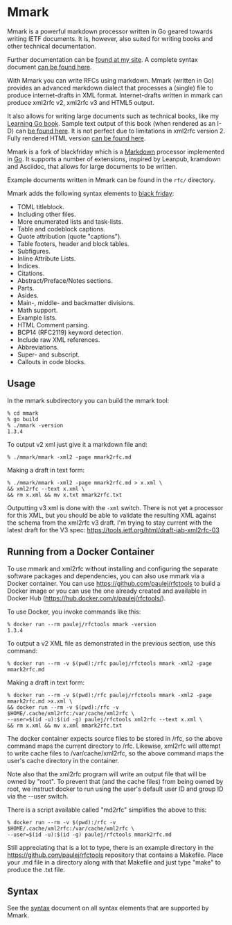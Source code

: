 # Mmark

Mmark is a powerful markdown processor written in Go geared towards writing IETF documents. It is, however,
also suited for writing books and other technical documentation.

Further documentation can be [found at my site](https://miek.nl/tags/mmark/). A complete syntax
document [can be found here](https://github.com/govenue/mmark/wiki/Syntax).

With Mmark you can write RFCs using markdown. Mmark (written in Go) provides an advanced markdown
dialect that processes a (single) file to produce internet-drafts in XML format. Internet-drafts
written in mmark can produce xml2rfc v2, xml2rfc v3 and HTML5 output.

It also allows for writing large documents such as technical books, like my [Learning Go
book](https://github.com/miekg/learninggo). Sample text output of this book (when rendered as an
I-D) can [be found
here](https://gist.githubusercontent.com/miekg/0251f3e28652fa603a51/raw/7e0a7028506f7d2948e4ad3091f533711bf5f2a4/learninggo.txt).
It is not perfect due to limitations in xml2rfc version 2. Fully rendered HTML version [can be found
here](http://miek.nl/go).

Mmark is a fork of blackfriday which is a [Markdown][1] processor implemented in [Go][2]. It
supports a number of extensions, inspired by Leanpub, kramdown and Asciidoc, that allows for large
documents to be written.

Example documents written in Mmark can be found in the `rfc/` directory.

Mmark adds the following syntax elements to [black friday](https://github.com/russross/blackfriday/blob/master/README.md):

* TOML titleblock.
* Including other files.
* More enumerated lists and task-lists.
* Table and codeblock captions.
* Quote attribution (quote "captions").
* Table footers, header and block tables.
* Subfigures.
* Inline Attribute Lists.
* Indices.
* Citations.
* Abstract/Preface/Notes sections.
* Parts.
* Asides.
* Main-, middle- and backmatter divisions.
* Math support.
* Example lists.
* HTML Comment parsing.
* BCP14 (RFC2119) keyword detection.
* Include raw XML references.
* Abbreviations.
* Super- and subscript.
* Callouts in code blocks.

## Usage

In the mmark subdirectory you can build the mmark tool:

    % cd mmark
    % go build
    % ./mmark -version
    1.3.4

To output v2 xml just give it a markdown file and:

    % ./mmark/mmark -xml2 -page mmark2rfc.md

Making a draft in text form:

    % ./mmark/mmark -xml2 -page mmark2rfc.md > x.xml \
    && xml2rfc --text x.xml \
    && rm x.xml && mv x.txt mmark2rfc.txt

Outputting v3 xml is done with the `-xml` switch. There is not yet a processor for this XML, but you
should be able to validate the resulting XML against the schema from the xml2rfc v3 draft. I'm
trying to stay current with the latest draft for the V3 spec:
<https://tools.ietf.org/html/draft-iab-xml2rfc-03>

## Running from a Docker Container

To use mmark and xml2rfc without installing and configuring the separate software packages and
dependencies, you can also use mmark via a Docker container.  You can use
https://github.com/paulej/rfctools to build a Docker image or you can use the one already
created and available in Docker Hub (https://hub.docker.com/r/paulej/rfctools/).

To use Docker, you invoke commands like this:

    % docker run --rm paulej/rfctools mmark -version
    1.3.4

To output a v2 XML file as demonstrated in the previous section, use this command:

    % docker run --rm -v $(pwd):/rfc paulej/rfctools mmark -xml2 -page mmark2rfc.md

Making a draft in text form: 

    % docker run --rm -v $(pwd):/rfc paulej/rfctools mmark -xml2 -page mmark2rfc.md >x.xml \
    && docker run --rm -v $(pwd):/rfc -v $HOME/.cache/xml2rfc:/var/cache/xml2rfc \
    --user=$(id -u):$(id -g) paulej/rfctools xml2rfc --text x.xml \
    && rm x.xml && mv x.xml mmark2rfc.txt

The docker container expects source files to be stored in /rfc, so the above command maps
the current directory to /rfc.  Likewise, xml2rfc will attempt to write cache files to
/var/cache/xml2rfc, so the above command maps the user's cache directory in the container.

Note also that the xml2rfc program will write an output file that will be owned by "root".
To prevent that (and the cache files) from being owned by root, we instruct docker to run
using the user's default user ID and group ID via the --user switch.
    
There is a script available called "md2rfc" simplifies the above to this:

    % docker run --rm -v $(pwd):/rfc -v $HOME/.cache/xml2rfc:/var/cache/xml2rfc \
    --user=$(id -u):$(id -g) paulej/rfctools mmark2rfc.md

Still appreciating that is a lot to type, there is an example directory in the
https://github.com/paulej/rfctools repository that contains a Makefile.  Place your .md file
in a directory along with that Makefile and just type "make" to produce the .txt file.

## Syntax

See the [syntax](https://github.com/govenue/mmark/wiki/Syntax) document on all syntax elements that
are supported by Mmark.

[1]: https://daringfireball.net/projects/markdown/ "Markdown"
[2]: https://golang.org/ "Go Language"
